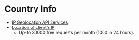 # Country Info

- [IP Geolocation API Services](https://ipdata.co/blog/best-ip-geolocation-services/)
- [Location of client’s IP](https://ipapi.co/api/#location-of-clients-ip)
  - Up-to 30000 free requests per month (1000 in 24 hours). 
